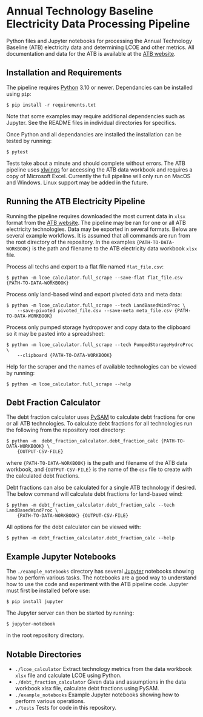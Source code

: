 # Annual Technology Baseline Electricity Data Processing Pipeline

Python files and Jupyter notebooks for processing the Annual Technology Baseline (ATB) electricity data and determining LCOE and other metrics. All documentation and data for the ATB is available at the [ATB website](https://atb.nrel.gov).

## Installation and Requirements
The pipeline requires [Python](https://www.python.org) 3.10 or newer. Dependancies can be installed using `pip`: 

```
$ pip install -r requirements.txt
```

Note that some examples may require additional dependencies such as Jupyter. See the README files in individual
directories for specifics.

Once Python and all dependancies are installed the installation can be tested by running:

```
$ pytest
```

Tests take about a minute and should complete without errors. The ATB pipeline uses [xlwings](https://www.xlwings.org/) for accessing the ATB data workbook and requires a copy of Microsoft Excel. Currently the full pipeline will only run on MacOS and Windows. Linux support may be added in the future.

## Running the ATB Electricity Pipeline
Running the pipeline requires downloaded the most current data in `xlsx` format from the
[ATB website](https://atb.nrel.gov). The pipeline may be ran for one or all ATB electricity technologies.
Data may be exported in several formats. Below are several example workflows. It is assumed that all
commands are run from the root directory of the repository. In the examples `{PATH-TO-DATA-WORKBOOK}`
is the path and filename to the ATB electricity data workbook `xlsx` file.

Process all techs and export to a flat file named `flat_file.csv`:

```
$ python -m lcoe_calculator.full_scrape --save-flat flat_file.csv {PATH-TO-DATA-WORKBOOK}
```

Process only land-based wind and export pivoted data and meta data:

```
$ python -m lcoe_calculator.full_scrape --tech LandBasedWindProc \
	--save-pivoted pivoted_file.csv --save-meta meta_file.csv {PATH-TO-DATA-WORKBOOK}
```

Process only pumped storage hydropower and copy data to the clipboard so it may be pasted into a spreadsheet:

```
$ python -m lcoe_calculator.full_scrape --tech PumpedStorageHydroProc \
	--clipboard {PATH-TO-DATA-WORKBOOK}
```

Help for the scraper and the names of available technologies can be viewed by running:

```
$ python -m lcoe_calculator.full_scrape --help
```

## Debt Fraction Calculator
The debt fraction calculator uses [PySAM](https://nrel-pysam.readthedocs.io/en/main/) to calculate
debt fractions for one or all ATB technologies. To calculate debt fractions for all technologies run
the following from the repository root directory:

```
$ python -m  debt_fraction_calculator.debt_fraction_calc {PATH-TO-DATA-WORKBOOK} \
	{OUTPUT-CSV-FILE}
```

where `{PATH-TO-DATA-WORKBOOK}` is the path and filename of the ATB data workbook, and
`{OUTPUT-CSV-FILE}` is the name of the `csv` file to create with the calculated debt fractions.

Debt fractions can also be calculated for a single ATB technology if desired. The below command will
calculate debt fractions for land-based wind:

```
$ python -m debt_fraction_calculator.debt_fraction_calc --tech LandBasedWindProc \
	{PATH-TO-DATA-WORKBOOK} {OUTPUT-CSV-FILE}
```

All options for the debt calculator can be viewed with:

```
$ python -m debt_fraction_calculator.debt_fraction_calc --help
```

## Example Jupyter Notebooks
The `./example_notebooks` directory has several [Jupyter](https://jupyter.org/) notebooks showing
how to perform various tasks. The notebooks are a good way to understand how to use the code and
experiment with the ATB pipeline code. Jupyter must first be installed before use:

```
$ pip install jupyter
```

The Jupyter server can then be started by running:

```
$ jupyter-notebook
```

in the root repository directory.

## Notable Directories
- `./lcoe_calculator` Extract technology metrics from the data workbook `xlsx` file and calculate LCOE
using Python.
- `./debt_fraction_calculator` Given data and assumptions in the data workbook xlsx file, calculate
debt fractions using PySAM.
- `./example_notebooks` Example Jupyter notebooks showing how to perform various operations.
- `./tests` Tests for code in this repository.
